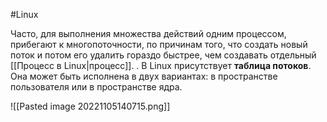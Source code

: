 #Linux 

Часто, для выполнения множества действий одним процессом, прибегают к многопоточности, по причинам того, что создать новый поток и потом его удалить гораздо быстрее, чем создавать отдельный [[Процесс в Linux|процесс]].
.
В Linux присутствует **таблица потоков**. Она может быть исполнена в двух вариантах: в пространстве пользователя или в пространстве ядра.

![[Pasted image 20221105140715.png]]

